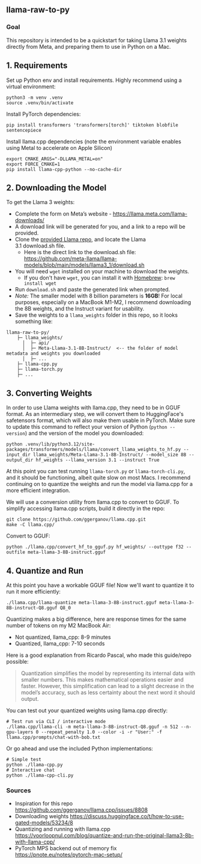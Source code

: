 ## llama-raw-to-py

### Goal

This repository is intended to be a quickstart for taking Llama 3.1 weights directly from Meta, and preparing them to use in Python on a Mac.

## 1. Requirements

Set up Python env and install requirements. Highly recommend using a virtual environment:
```
python3 -m venv .venv
source .venv/bin/activate
```

Install PyTorch dependencies:
```
pip install transformers 'transformers[torch]' tiktoken blobfile sentencepiece
```

Install llama.cpp dependencies (note the environment variable enables using Metal to accelerate on Apple Silicon)
```
export CMAKE_ARGS="-DLLAMA_METAL=on"
export FORCE_CMAKE=1
pip install llama-cpp-python --no-cache-dir
```

## 2. Downloading the Model

To get the Llama 3 weights:
- Complete the form on Meta’s website - https://llama.meta.com/llama-downloads/
- A download link will be generated for you, and a link to a repo will be provided.
- Clone the [provided Llama repo](https://github.com/meta-llama/llama-models/blob/main/README.md), and locate the Llama 3.1 download.sh file.
  - Here is the direct link to the download.sh file: https://github.com/meta-llama/llama-models/blob/main/models/llama3_1/download.sh
- You will need `wget` installed on your machine to download the weights.
  - If you don't have `wget`, you can install it with [Homebrew](https://brew.sh/): `brew install wget`
- Run `download.sh` and paste the generated link when prompted.
- *Note:* The smaller model with 8 billion parameters is **16GB**! For local purposes, especially on a MacBook M1-M2, I recommend downloading the 8B weights, and the Instruct variant for usability.
- Save the weights to a `llama_weights` folder in this repo, so it looks something like:
```
llama-raw-to-py/
    ├─ llama_weights/
      │  ├─ api/
      │  ├─ Meta-Llama-3.1-8B-Instruct/  <-- the folder of model metadata and weights you downloaded
      │  ├─ ...
    ├─ llama-cpp.py
    ├─ llama-torch.py
    ├─ ...
```

## 3. Converting Weights

In order to use Llama weights with llama.cpp, they need to be in GGUF format. As an intermediary step, we will convert them to HuggingFace's safetensors format, which will also make them usable in PyTorch. Make sure to update this command to reflect your version of Python (`python --version`) and the version of the model you downloaded:

```
python .venv/lib/python3.12/site-packages/transformers/models/llama/convert_llama_weights_to_hf.py --input_dir llama_weights/Meta-Llama-3.1-8B-Instruct/ --model_size 8B --output_dir hf_weights --llama_version 3.1 --instruct True
```

At this point you can test running `llama-torch.py` or `llama-torch-cli.py`, and it should be functioning, albeit quite slow on most Macs. I recommend continuing on to quantize the weights and run the model via llama.cpp for a more efficient integration.

We will use a conversion utility from llama.cpp to convert to GGUF. To simplify accessing llama.cpp scripts, build it directly in the repo:
```
git clone https://github.com/ggerganov/llama.cpp.git
make -C llama.cpp/
```

Convert to GGUF:
```
python ./llama.cpp/convert_hf_to_gguf.py hf_weights/ --outtype f32 --outfile meta-llama-3-8B-instruct.gguf
```

## 4. Quantize and Run

At this point you have a workable GGUF file! Now we'll want to quantize it to run it more efficiently:
```
./llama.cpp/llama-quantize meta-llama-3-8B-instruct.gguf meta-llama-3-8B-instruct-Q8.gguf Q8_0
```

Quantizing makes a big difference, here are response times for the same number of tokens on my M2 MacBook Air:
- Not quantized, llama_cpp: 8-9 minutes
- Quantized, llama_cpp: 7-10 seconds

Here is a good explanation from Ricardo Pascal, who made this guide/repo possible:
> Quantization simplifies the model by representing its internal data with smaller numbers. This makes mathematical operations easier and faster. However, this simplification can lead to a slight decrease in the model’s accuracy, such as less certainty about the next word it should output.

You can test out your quantized weights using llama.cpp directly:
```
# Test run via CLI / interactive mode
./llama.cpp/llama-cli -m meta-llama-3-8B-instruct-Q8.gguf -n 512 --n-gpu-layers 0 --repeat_penalty 1.0 --color -i -r "User:" -f llama.cpp/prompts/chat-with-bob.txt
```

Or go ahead and use the included Python implementations:
```
# Simple test
python ./llama-cpp.py
# Interactive chat
python ./llama-cpp-cli.py
```

### Sources

- Inspiration for this repo https://github.com/ggerganov/llama.cpp/issues/8808
- Downloading weights https://discuss.huggingface.co/t/how-to-use-gated-models/53234/8
- Quantizing and running with llama.cpp https://voorloopnul.com/blog/quantize-and-run-the-original-llama3-8b-with-llama-cpp/
- PyTorch MPS backend out of memory fix https://pnote.eu/notes/pytorch-mac-setup/
